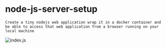 # node-js-server-setup

`Create a tiny nodejs web application wrap it in a docker container and be able to access that web application from a browser running on your local machine`



![index.js](https://user-images.githubusercontent.com/24816990/57976609-7e343100-79b2-11e9-8c81-eeacbca27d1a.gif)
